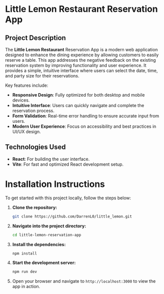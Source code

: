 # Little Lemon Restaurant Reservation App

## Project Description
The **Little Lemon Restaurant** Reservation App is a modern web application designed to enhance the dining experience by allowing customers to easily reserve a table. This app addresses the negative feedback on the existing reservation system by improving functionality and user experience. It provides a simple, intuitive interface where users can select the date, time, and party size for their reservations.

Key features include:
- **Responsive Design**: Fully optimized for both desktop and mobile devices.
- **Intuitive Interface**: Users can quickly navigate and complete the reservation process.
- **Form Validation**: Real-time error handling to ensure accurate input from users.
- **Modern User Experience**: Focus on accessibility and best practices in UI/UX design.

## Technologies Used
- **React**: For building the user interface.
- **Vite**: For fast and optimized React development setup.

# Installation Instructions

To get started with this project locally, follow the steps below:

1. **Clone the repository:**

    ```bash
    git clone https://github.com/DarrenL0/little_lemon.git
    ```

2. **Navigate into the project directory:**

    ```bash
    cd little-lemon-reservation-app
    ```

3. **Install the dependencies:**

    ```bash
    npm install
    ```

4. **Start the development server:**

    ```bash
    npm run dev
    ```

5. Open your browser and navigate to `http://localhost:3000` to view the app in action.
